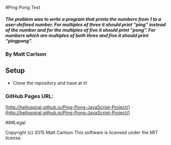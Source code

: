 #Ping Pong Test

##### The problem was to write a program that prints the numbers from 1 to a user-defined number. For multiples of three it should print “ping” instead of the number and for the multiples of five it should print “pong”. For numbers which are multiples of both three and five it should print “pingpong”.

### By Matt Carlson

## Setup

* Clone the repository and have at it!

### GitHub Pages URL:

[http://hellospiral.github.io/Ping-Pong-JavaScript-Project/](http://hellospiral.github.io/Ping-Pong-JavaScript-Project/)

###Legal

Copyright (c) 2015 Matt Carlson
This software is licensed under the MIT license.
